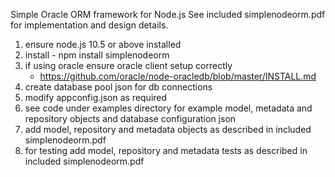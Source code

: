 Simple Oracle ORM framework for Node.js See included
simplenodeorm.pdf for implementation and design details.

1. ensure node.js 10.5 or above installed
2. install - npm install simplenodeorm
3. if using oracle ensure oracle client setup correctly 
   - https://github.com/oracle/node-oracledb/blob/master/INSTALL.md
4. create database pool json for db connections
5. modify appconfig.json as required
6. see code under examples directory for example model, 
   metadata and repository objects and database configuration json 
7. add model, repository and metadata objects as described in included 
   simplenodeorm.pdf
8. for testing add model, repository and metadata tests as described in 
   included simplenodeorm.pdf


